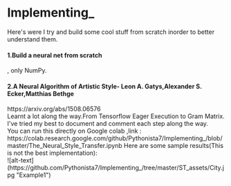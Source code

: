 # Implementing_
Here's were I try and build some cool stuff from scratch inorder to better understand them. <br>

<H4> 1.Build a neural net from scratch</H4> , only NumPy.<br>

<H4> 2.A Neural Algorithm of Artistic Style- Leon A. Gatys,Alexander S. Ecker,Matthias Bethge</H4>https://arxiv.org/abs/1508.06576 <br>
Learnt a lot along the way.From Tensorflow Eager Execution to Gram Matrix.<br>
I've tried my best to document and comment each step along the way.<br>You can run this directly on Google colab ,link : https://colab.research.google.com/github/Pythonista7/Implementing_/blob/master/The_Neural_Style_Transfer.ipynb
Here are some sample results(This is not the best implementation):<br>
![alt-text](https://github.com/Pythonista7/Implementing_/tree/master/ST_assets/City.jpg "Example1")

